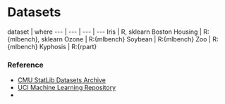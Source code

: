 Datasets
========

dataset | where
--- | --- | --- | ---
Iris | R, sklearn
Boston Housing | R:{mlbench}, sklearn
Ozone | R:{mlbench} 
Soybean | R:{mlbench} 
Zoo | R:{mlbench} 
Kyphosis | R:{rpart}

### Reference

- [CMU StatLib Datasets Archive](http://lib.stat.cmu.edu/datasets/)
- [UCI Machine Learning Repository](https://archive.ics.uci.edu/ml/)
- [](http://www.datatang.com/data/list/602002)
